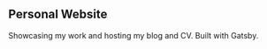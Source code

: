 Personal Website
-------------------
Showcasing my work and hosting my blog and CV. Built with Gatsby.
